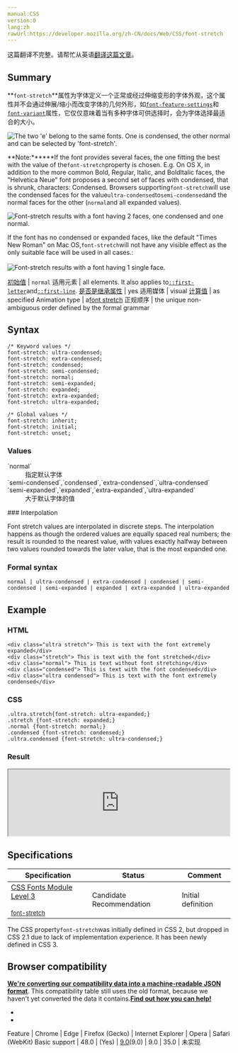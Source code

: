 ```yaml
---
manual:CSS
version:0
lang:zh
rawUrl:https://developer.mozilla.org/zh-CN/docs/Web/CSS/font-stretch
---
```




这篇翻译不完整。请帮忙从英语[翻译这篇文章](%30168 "")。





## Summary<a name="Summary"></a>


**`font-stretch`**属性为字体定义一个正常或经过伸缩变形的字体外观，这个属性并不会通过伸展/缩小而改变字体的几何外形，如[`font-feature-settings`](%27945 "font-feature-settings CSS属性可让您控制OpenType字体中的高级印刷功能。")和[`font-variant`](%27958 "The font-variant CSS property is a shorthand for the longhand properties font-variant-caps, font-variant-numeric, font-variant-alternates, font-variant-ligatures, and font-variant-east-asian. You can also set the CSS Level 2 (Revision 1) values of font-variant, (that is, normal or small-caps), by using the font shorthand.")属性，它仅仅意味着当有多种字体可供选择时，会为字体选择最适合的大小。



![The two 'e' belong to the same fonts. One is condensed, the other normal and can be selected by 'font-stretch'.](%30169 "")



**Note:******If the font provides several faces, the one fitting the best with the value of the`font-stretch`property is chosen. E.g. On OS X, in addition to the more common Bold, Regular, Italic, and BoldItalic faces, the &quot;Helvetica Neue&quot; font proposes a second set of faces with condensed, that is shrunk, characters: Condensed. Browsers supporting`font-stretch`will use the condensed faces for the value`ultra-condensed`to`semi-condensed`and the normal faces for the other (`normal`and all expanded values).

![Font-stretch results with a font having 2 faces, one condensed and one normal.](%30170 "")

If the font has no condensed or expanded faces, like the default &quot;Times New Roman&quot; on Mac OS,`font-stretch`will not have any visible effect as the only suitable face will be used in all cases.:<br></br>![Font-stretch results with a font having 1 single face.](%30171 "")



[初始值](%28302 "") | `normal` 
适用元素 | all elements. It also applies to[`::first-letter`](%27929 "CSS 伪元素 ::first-letter会选中某 block-level element（块级元素）第一行的第一个字母，并且文字所处的行之前没有其他内容（如图片和内联的表格） 。")and[`::first-line`](%27930 "::first-line CSS pseudo-element （CSS伪元素）在某 block-level element （块级元素）的第一行应用样式。第一行的长度取决于很多因素，包括元素宽度，文档宽度和文本的文字大小。"). 
[是否是继承属性](%28299 "") | yes 
适用媒体 | visual 
[计算值](%28304 "") | as specified 
Animation type | a[font stretch](%30055 "Font stretch values are interpolated in discrete steps. The interpolation happens as though the ordered values are equally spaced real numbers; the result is rounded to the nearest value, with values exactly halfway between two values rounded towards the later value, that is the most expanded one.") 
正规顺序 | the unique non-ambiguous order defined by the formal grammar 


## Syntax<a name="Syntax"></a>

```
/* Keyword values */
font-stretch: ultra-condensed;
font-stretch: extra-condensed;
font-stretch: condensed;
font-stretch: semi-condensed;
font-stretch: normal;
font-stretch: semi-expanded;
font-stretch: expanded;
font-stretch: extra-expanded;
font-stretch: ultra-expanded;

/* Global values */
font-stretch: inherit;
font-stretch: initial;
font-stretch: unset;
```

### Values<a name="Values"></a>
<dl><dt id=''>`normal`</dt><dd>指定默认字体</dd><dt id=''>`semi-condensed`,`condensed`,`extra-condensed`,`ultra-condensed`</dt><dd></dd><dt id=''>`semi-expanded`,`expanded`,`extra-expanded`,`ultra-expanded`</dt><dd>大于默认字体的值</dd></dl>
### Interpolation<a name="Interpolation"></a>


Font stretch values are interpolated in discrete steps. The interpolation happens as though the ordered values are equally spaced real numbers; the result is rounded to the nearest value, with values exactly halfway between two values rounded towards the later value, that is the most expanded one.


### Formal syntax<a name="Formal_syntax"></a>

```
normal | ultra-condensed | extra-condensed | condensed | semi-condensed | semi-expanded | expanded | extra-expanded | ultra-expanded
```

## Example<a name="Example"></a>

### HTML<a name="HTML"></a>

```
<div class="ultra stretch"> This is text with the font extremely expanded</div>
<div class="stretch"> This is text with the font stretched</div>
<div class="normal"> This is text without font stretching</div>
<div class="condensed"> This is text with the font condensed</div>
<div class="ultra condensed"> This is text with the font extremely condensed</div>
```

### CSS<a name="CSS"></a>

```
.ultra.stretch{font-stretch: ultra-expanded;}
.stretch {font-stretch: expanded;} 
.normal {font-stretch: normal;}
.condensed {font-stretch: condensed;}
.ultra.condensed {font-stretch: ultra-condensed;}
```

### Result<a name="Result"></a>


<iframe src='https://mdn.mozillademos.org/zh-CN/docs/Web/CSS/font-stretch$samples/Example?revision=1382078' width='500' height='null'></iframe>



## Specifications<a name="Specifications"></a>

Specification | Status | Comment 
 ---  |  ---  |  ---  | 
[CSS Fonts Module Level 3<br></br><small>font-stretch</small>](%30172 "") | Candidate Recommendation | Initial definition 



The CSS property`font-stretch`was initially defined in CSS 2, but dropped in CSS 2.1 due to lack of implementation experience. It has been newly defined in CSS 3.


## Browser compatibility<a name="Browser_compatibility"></a>


**[We&#39;re converting our compatibility data into a machine-readable JSON format](%3344 "")**. This compatibility table still uses the old format, because we haven&#39;t yet converted the data it contains.**[Find out how you can help!](%3392 "")**


* 
* 

Feature | Chrome | Edge | Firefox (Gecko) | Internet Explorer | Opera | Safari (WebKit) 
Basic support | 48.0 | (Yes) | [9.0](%12621 "Released on 2011-12-20.")(9.0) | 9.0 | 35.0 | 未实现 







